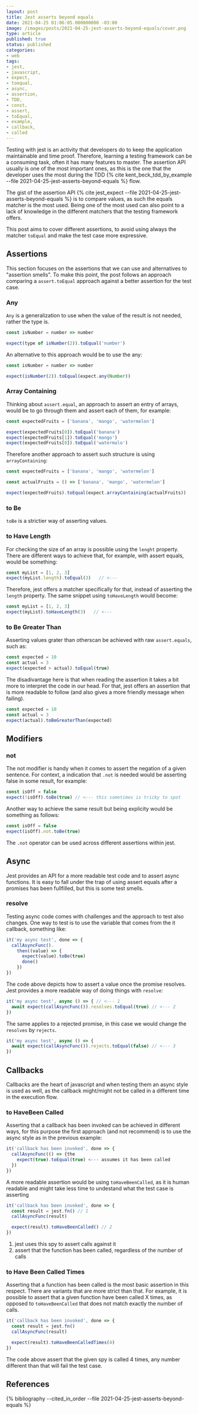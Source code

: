 ```yaml
---
layout: post
title: Jest asserts beyond equals
date: 2021-04-25 01:06:05.000000000 -03:00
image: /images/posts/2021-04-25-jest-asserts-beyond-equals/cover.png
type: article
published: true
status: published
categories:
- web
tags:
- jest,
- javascript,
- expect,
- toequal,
- async,
- assertion,
- TDD,
- const,
- assert,
- toEqual,
- example,
- callback,
- called
---
```


Testing with jest is an activity that developers do to keep the application
maintainable and time proof. Therefore, learning a testing framework
can be a consuming task, often it has many features to master. The assertion
API usually is one of the most important ones, as this is the one that
the developer uses the most during the TDD
{% cite kent_beck_tdd_by_example --file 2021-04-25-jest-asserts-beyond-equals %} flow.

The gist of the assertion API {% cite jest_expect --file 2021-04-25-jest-asserts-beyond-equals %}
is to compare values, as such the equals matcher is the most used. Being one of
the most used can also point to a lack of knowledge in the different matchers
that the testing framework offers.

This post aims to cover different assertions, to avoid using always the matcher
`toEqual` and make the test case more expressive.

## Assertions

This section focuses on the assertions that we can use and alternatives to
"assertion smells". To make this point, the post follows an approach
comparing a `assert.toEqual` approach against a better assertion
for the test case.

### Any

`Any` is a generalization to use when the value of the result is not needed, rather
the type is.

```javascript
const isNumber = number => number

expect(type of isNumber(2)).toEqual('number')
```

An alternative to this approach would be to use the any:

```javascript
const isNumber = number => number

expect(isNumber(2)).toEqual(expect.any(Number))
```

### Array Containing

Thinking about `assert.equal`, an approach to assert an entry of arrays, would
be to go through them and assert each of them, for example:

```javascript
const expectedFruits = ['banana', 'mango', 'watermelon']

expect(expectedFruits[0]).toEqual('banana')
expect(expectedFruits[1]).toEqual('mango')
expect(expectedFruits[0]).toEqual('watermalo')
```

Therefore another approach to assert such structure is using `arrayContaining`:

```javascript
const expectedFruits = ['banana', 'mango', 'watermelon']

const actualFruits = () => ['banana', 'mango', 'watermelon']

expect(expectedFruits).toEqual(expect.arrayContaining(actualFruits))
```

### to Be

`toBe` is a strictier way of asserting values.

### to Have Length

For checking the size of an array is possible using the `lenght` property. There
are different ways to achieve that, for example, with assert equals, would be
something:

```javascript
const myList = [1, 2, 3]
expect(myList.length).toEqual(3)   // <---
```

Therefore, jest offers a matcher specifically for that, instead of asserting
the `length` property. The same snippet using `toHaveLength` would become:

```javascript
const myList = [1, 2, 3]
expect(myList).toHaveLength(3)   // <---
```

### to Be Greater Than

Asserting values grater than otherscan be achieved with raw `assert.equals`,
such as:

```javascript
const expected = 10
const actual = 3
expect(expected > actual).toEqual(true)
```

The disadivantage here is that when reading the assertion it takes a bit more
to interpret the code in our head. For that, jest offers an assertion that
is more readable to follow (and also gives a more friendly message when failing).

```javascript
const expected = 10
const actual = 3
expect(actual).toBeGreaterThan(expected)
```

## Modifiers

### not

The not modifier is handy when it comes to assert the negation of a given
sentence. For context, a indication that `.not` is needed would
be asserting false in some result, for example:

```javascript
const isOff = false
expect(!isOff).toBe(true) // <--- this sometimes is tricky to spot
```

Another way to achieve the same result but being explicity would be
something as follows:

```javascript
const isOff = false
expect(isOff).not.toBe(true)
```

The `.not` operator can be used across different assertions within jest.

## Async

Jest provides an API for a more readable test code and to assert async
functions. It is easy to fall under the trap of using assert equals after a
promises has been fullfilled, but this is some test smells. 

### resolve

Testing async code comes with challenges and the approach to test also changes.
One way to test is to use the variable that comes from the it callback, something
like:

```javascript
it('my async test', done => {
  callAsyncFunc().
    then((value) => {
      expect(value).toBe(true)
      done()
    })
})
```

The code above depicts how to assert a value once the promise resolves. Jest
provides a more readable way of doing things with `resolve`:

```javascript
it('my async test', async () => { // <--- 1
  await expect(callAsyncFunc()).resolves.toEqual(true) // <--- 2
})
```

The same applies to a rejected promise, in this case we would change the `resolves`
by `rejects`.

```javascript
it('my async test', async () => {
  await expect(callAsyncFunc()).rejects.toEqual(false) // <--- 3
})
```

## Callbacks

Callbacks are the heart of javascript and when testing them an async style
is used as well, as the callback might/might not be called in a different time
in the execution flow.

### to HaveBeen Called

Asserting that a callback has been invoked can be achieved in different ways,
for this purpose the first approach (and not recommend) is to use the
async style as in the previous example:

```javascript
it('callback has been invoked', done => {
  callAsyncFunc(() => {the 
    expect(true).toEqual(true) <--- assumes it has been called
  })
})
```

A more readable assertion would be using `toHaveBeenCalled`, as it is human
readable and might take less time to undestand what the test case is
asserting

```javascript
it('callback has been invoked', done => {
  const result = jest.fn() // 1 
  callAsyncFunc(result)

  expect(result).toHaveBeenCalled() // 2
})
```

1. jest uses this spy to assert calls against it
2. assert that the function has been called, regardless of the number of calls

### to Have Been Called Times

Asserting that a function has been called is the most basic assertion in this
respect. There are variants that are more strict than that. For example, it
is possible to assert that a given function have been called X times, as
opposed to `toHaveBeenCalled` that does not match exactly the number of calls.

```javascript
it('callback has been invoked', done => {
  const result = jest.fn()
  callAsyncFunc(result)

  expect(result).toHaveBeenCalledTimes(4)
})
```

The code above assert that the given spy is called 4 times, any number different
than that will fail the test case.

## References

{% bibliography --cited_in_order --file 2021-04-25-jest-asserts-beyond-equals %}